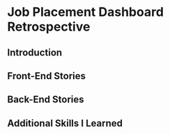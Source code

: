 # Job Placement Dashboard Retrospective
## Introduction
## Front-End Stories
## Back-End Stories
## Additional Skills I Learned
